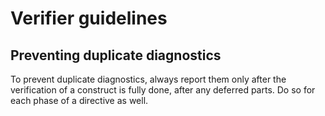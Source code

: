 # Verifier guidelines

## Preventing duplicate diagnostics

To prevent duplicate diagnostics, always report them only after the verification of a construct is fully done, after any deferred parts. Do so for each phase of a directive as well.